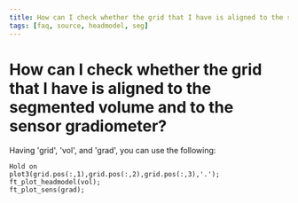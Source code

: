 ```yaml
---
title: How can I check whether the grid that I have is aligned to the segmented volume and to the sensor gradiometer?
tags: [faq, source, headmodel, seg]
---
```


# How can I check whether the grid that I have is aligned to the segmented volume and to the sensor gradiometer?

Having 'grid', 'vol', and 'grad', you can use the following:

    Hold on
    plot3(grid.pos(:,1),grid.pos(:,2),grid.pos(:,3),'.');
    ft_plot_headmodel(vol);
    ft_plot_sens(grad);
